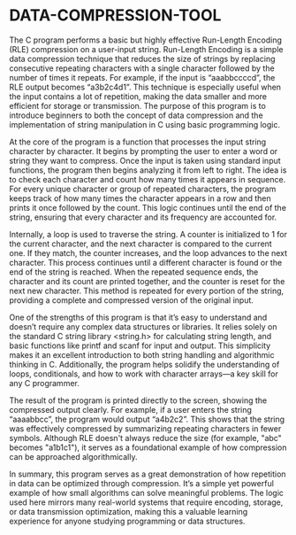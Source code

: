 # DATA-COMPRESSION-TOOL



The C program performs a basic but highly effective Run-Length Encoding (RLE) compression on a user-input string. Run-Length Encoding is a simple data compression technique that reduces the size of strings by replacing consecutive repeating characters with a single character followed by the number of times it repeats. For example, if the input is “aaabbccccd”, the RLE output becomes “a3b2c4d1”. This technique is especially useful when the input contains a lot of repetition, making the data smaller and more efficient for storage or transmission. The purpose of this program is to introduce beginners to both the concept of data compression and the implementation of string manipulation in C using basic programming logic.

At the core of the program is a function that processes the input string character by character. It begins by prompting the user to enter a word or string they want to compress. Once the input is taken using standard input functions, the program then begins analyzing it from left to right. The idea is to check each character and count how many times it appears in sequence. For every unique character or group of repeated characters, the program keeps track of how many times the character appears in a row and then prints it once followed by the count. This logic continues until the end of the string, ensuring that every character and its frequency are accounted for.

Internally, a loop is used to traverse the string. A counter is initialized to 1 for the current character, and the next character is compared to the current one. If they match, the counter increases, and the loop advances to the next character. This process continues until a different character is found or the end of the string is reached. When the repeated sequence ends, the character and its count are printed together, and the counter is reset for the next new character. This method is repeated for every portion of the string, providing a complete and compressed version of the original input.

One of the strengths of this program is that it’s easy to understand and doesn’t require any complex data structures or libraries. It relies solely on the standard C string library <string.h> for calculating string length, and basic functions like printf and scanf for input and output. This simplicity makes it an excellent introduction to both string handling and algorithmic thinking in C. Additionally, the program helps solidify the understanding of loops, conditionals, and how to work with character arrays—a key skill for any C programmer.

The result of the program is printed directly to the screen, showing the compressed output clearly. For example, if a user enters the string “aaaabbcc”, the program would output “a4b2c2”. This shows that the string was effectively compressed by summarizing repeating characters in fewer symbols. Although RLE doesn't always reduce the size (for example, "abc" becomes "a1b1c1"), it serves as a foundational example of how compression can be approached algorithmically.

In summary, this program serves as a great demonstration of how repetition in data can be optimized through compression. It’s a simple yet powerful example of how small algorithms can solve meaningful problems. The logic used here mirrors many real-world systems that require encoding, storage, or data transmission optimization, making this a valuable learning experience for anyone studying programming or data structures.

